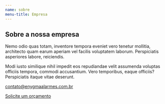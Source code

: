 ```yaml
---
name: sobre
menu-title: Empresa
---
```


<div class="wrapper" data-grid="spacing">
    <div data-cell="1of2"></div>
    <div data-cell="1of2" class="sobre-excerpt">
        <h2>Sobre a nossa empresa</h2>
        <p>Nemo odio quas totam, inventore tempora eveniet vero tenetur mollitia, architecto quam earum aperiam vel facilis voluptatem laborum. Perspiciatis asperiores labore, reiciendis.</p>
        <p>Modi iusto similique nihil impedit eos repudiandae velit assumenda voluptas officiis tempora, commodi accusantium. Vero temporibus, eaque officiis? Perspiciatis itaque vitae deserunt.</p>
        <p><a href="#">contato@enygmaalarmes.com.br</a></p>
        <p><a href="#" data-btn>Solicite um orçamento</a></p>
    </div>
</div>